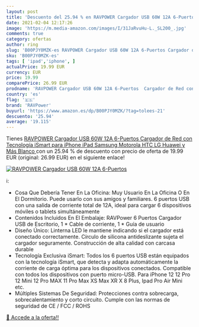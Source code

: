 ```yaml
---
layout: post
title: 'Descuento del 25.94 % en RAVPOWER Cargador USB 60W 12A 6-Puertos '
date: 2021-02-04 12:17:26
image: 'https://m.media-amazon.com/images/I/31JaRvuHu-L._SL200_.jpg'
comments: true
category: ofertas
author: ring
slug: 'B00PJY0MZK-es RAVPOWER Cargador USB 60W 12A 6-Puertos Cargador de Red...'
sku: 'B00PJY0MZK-es'
tags: [ 'ipad','iphone', ]
actualPrice: 19.99 EUR
currency: EUR
price: 19.99
comparePrice: 26.99 EUR
prodname: 'RAVPOWER Cargador USB 60W 12A 6-Puertos  Cargador de Red con Tecnología iSmart para iPhone  iPad  Samsung  Motorola  HTC  LG  Huawei y Más  Blanco '
country: 'es'
flag: '🇪🇸'
brand: 'RAVPower'
buyurl: 'https://www.amazon.es/dp/B00PJY0MZK/?tag=tolees-21'
descuento: '25.94'
average: '19.115'
---
```


Tienes [RAVPOWER Cargador USB 60W 12A 6-Puertos  Cargador de Red con Tecnología iSmart para iPhone  iPad  Samsung  Motorola  HTC  LG  Huawei y Más  Blanco ](https://www.amazon.es/dp/B00PJY0MZK/?tag=tolees-21) con un 25.94 % de descuento con precio de oferta de 19.99 EUR (original: 26.99 EUR) en el siguiente enlace!

[![RAVPOWER Cargador USB 60W 12A 6-Puertos ](https://m.media-amazon.com/images/I/31JaRvuHu-L._SL200_.jpg)](https://www.amazon.es/dp/B00PJY0MZK/?tag=tolees-21)

ℹ️:

- Cosa Que Debería Tener En La Oficina: Muy Usuario En La Oficina O En El Dormitorio. Puede usarlo con sus amigos y familiares. 6 puertos USB con una salida de corriente total de 12A, ideal para cargar 6 dispositivos móviles o tablets simultáneamente
- Contenidos Incluidos En El Embalaje: RAVPower 6 Puertos Cargador USB de Escritorio, 1 * Cable de corriente, 1 * Guía de usuario
- Diseño Único: Linterna LED le mantiene indicando si el cargador está conectado correctamente. Círculo de silicona antideslizante sujeta el cargador seguramente. Construcción de alta calidad con carcasa durable
- Tecnología Exclusiva iSmart: Todos los 6 puertos USB están equipados con la tecnología iSmart, que detecta y adapta automáticamente la corriente de carga óptima para los dispositivos conectados. Compatible con todos los dispositivos con puerto micro-USB. Para iPhone 12 12 Pro 12 Mini 12 Pro MAX 11 Pro Max XS Max XR X 8 Plus, Ipad Pro Air Mini etc.
- Múltiples Sistemas De Seguridad: Protecciones contra sobrecarga, sobrecalentamiento y corto circuito. Cumple con las normas de seguridad de CE / FCC / ROHS

[🛒 Accede a la oferta!!](https://www.amazon.es/dp/B00PJY0MZK/?tag=tolees-21)
